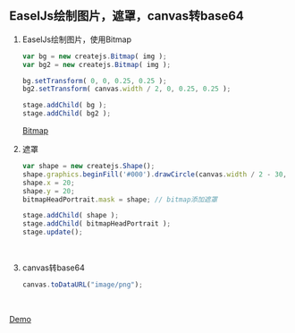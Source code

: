 ## EaselJs绘制图片，遮罩，canvas转base64

1. EaselJs绘制图片，使用Bitmap

   ```js
   var bg = new createjs.Bitmap( img );
   var bg2 = new createjs.Bitmap( img );

   bg.setTransform( 0, 0, 0.25, 0.25 );
   bg2.setTransform( canvas.width / 2, 0, 0.25, 0.25 );

   stage.addChild( bg );
   stage.addChild( bg2 );
   ```

   [Bitmap](http://www.createjs.cc/src/docs/easeljs/classes/Bitmap.html)

2. 遮罩

   ```js
   var shape = new createjs.Shape();
   shape.graphics.beginFill('#000').drawCircle(canvas.width / 2 - 30, 100,35);
   shape.x = 20;
   shape.y = 20;
   bitmapHeadPortrait.mask = shape; // bitmap添加遮罩

   stage.addChild( shape );
   stage.addChild( bitmapHeadPortrait );
   stage.update();		
   ```

   ​

3. canvas转base64

   ```js
   canvas.toDataURL("image/png");
   ```

   ​

[Demo](https://github.com/hewq/Front-end/tree/master/apps/JavaScript/CreateJs/EaselJs/EaselJs%E7%BB%98%E5%88%B6%E5%9B%BE%E7%89%87/assets/index.html)

